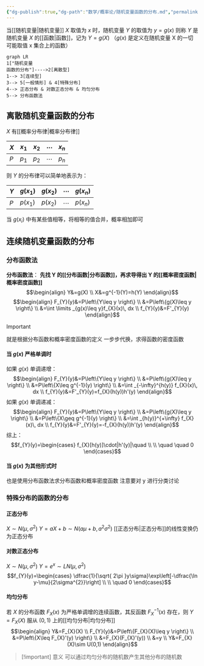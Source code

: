 ```yaml
---
{"dg-publish":true,"dg-path":"数学/概率论/随机变量函数的分布.md","permalink":"/数学/概率论/随机变量函数的分布/","dgPassFrontmatter":true,"noteIcon":"","created":"2024-04-16T13:01:27.493+08:00","updated":"2024-05-07T12:41:02.470+08:00"}
---
```



当[[随机变量\|随机变量]] $X$ 取值为 $x$ 时，随机变量 $Y$ 的取值为 $y=g(x)$
则称 $Y$ 是随机变量 $X$ 的[[函数\|函数]]，记为  $Y=g(X)$
（$g(x)$ 是定义在随机变量 X 的一切可能取值 x 集合上的函数）

```mermaid
graph LR
1["随机变量
函数的分布"]---->2[离散型]
1--> 3[连续型]
3--> 5[一般情形] & 4[特殊分布]
4--> 正态分布 & 对数正态分布 & 均匀分布
5--> 分布函数法
```
## 离散随机变量函数的分布
$X$ 有[[概率分布律\|概率分布律]]

| $X$ | $x_{1}$ | $x_{2}$ | $\cdots$ | $x_{n}$ |
| --- | ------- | ------- | -------- | ------- |
| $P$ | $p_{1}$ | $p_{2}$ | $\cdots$ | $p_{n}$ |

则 $Y$ 的分布律可以简单地表示为：

| $Y$ | $g(x_{1})$ | $g(x_{2})$ | $\cdots$ | $g(x_{n})$ |
| --- | ---------- | ---------- | -------- | ---------- |
| $P$ | $p(x_{1})$ | $p(x_{2})$ | $\cdots$ | $p(x_{n})$ |

当 $g(x_{i})$ 中有某些值相等，将相等的值合并，概率相加即可
## 连续随机变量函数的分布
### 分布函数法
**分布函数法**：
**先找 Y 的[[分布函数\|分布函数]]，再求导得出 Y 的[[概率密度函数\|概率密度函数]]**
$$\begin{align}
Y&=g(X) \\
X&=g^{-1}(Y)=h(Y) 
\end{align}$$
$$\begin{align} 
F_{Y}(y)&=P\left\{Y\leq y \right\} \\
&=P\left\{g(X)\leq y \right\} \\
&=\int  \limits _{g(x)\leq y}f_{X}(x)\, dx \\
f_{Y}(y)&=F'_{Y}(y) 
\end{align}$$
>[!important] 
>就是根据分布函数和概率密度函数的定义
>一步步代换，求得函数的密度函数
#### 当 $g(x)$ 严格单调时
如果 $g(x)$ 单调递增：
$$\begin{align} 
F_{Y}(y)&=P\left\{Y\leq y \right\} \\
&=P\left\{g(X)\leq y \right\} \\
&=P\left\{X\leq g^{-1}(y) \right\} \\
&=\int _{-\infty}^{h(y)} f_{X}(x)\, dx   \\
f_{Y}(y)&=F'_{Y}(y)=f_{X}(h(y))h'(y)
\end{align}$$
如果 $g(x)$ 单调递减：
$$\begin{align} 
F_{Y}(y)&=P\left\{Y\leq y \right\} \\
&=P\left\{g(X)\leq y \right\} \\
&=P\left\{X\geq g^{-1}(y) \right\} \\
&=\int _{h(y)}^{+\infty} f_{X}(x)\, dx   \\
f_{Y}(y)&=F'_{Y}(y)=-f_{X}(h(y))h'(y)
\end{align}$$
综上：
$$f_{Y}(y)=\begin{cases}
f_{X}[h(y)]\cdot|h'(y)|\quad  \\ \\
\quad \quad 0
\end{cases}$$

#### 当 $g(x)$ 为其他形式时
也是使用分布函数法求分布函数和概率密度函数
注意要对 y 进行分类讨论

### 特殊分布的函数的分布
#### 正态分布
$X  \sim N(\mu,\sigma^{2})$
$Y=aX+b \sim N(a\mu+b,a^{2}\sigma^{2})$
[[正态分布\|正态分布]]的线性变换仍为正态分布

#### 对数正态分布
$X\sim N(\mu,\sigma^{2})$
$Y=e^{ x }\sim LN(\mu,\sigma^{2})$
$$f_{Y}(y)=\begin{cases}
 \dfrac{1}{\sqrt{ 2\pi }y\sigma}\exp\left[-\dfrac{\ln y-\mu}{2\sigma^{2}}\right] \\
 \\
\quad 0
\end{cases}$$
#### 均匀分布
若 $X$ 的分布函数 $F_{X}(x)$ 为严格单调增的连续函数，其反函数 $F_{X}^{-1}(x)$ 存在，则 $Y=F_{X}(X)$ 服从 $(0,1)$ 上的[[均匀分布\|均匀分布]]
$$\begin{align}
Y&=F_{X}(X) \\
F_{Y}(y)&=P\left\{F_{X}(X)\leq y \right\} \\
&=P\left\{X\leq F_{X}'(y) \right\} \\
&=F_{X}(F_{X}'(y)) \\
&=y \\
Y&=F_{X}(X)\sim U(0,1)
\end{align}$$
>[!important] 意义
>可以通过均匀分布的随机数产生其他分布的随机数



